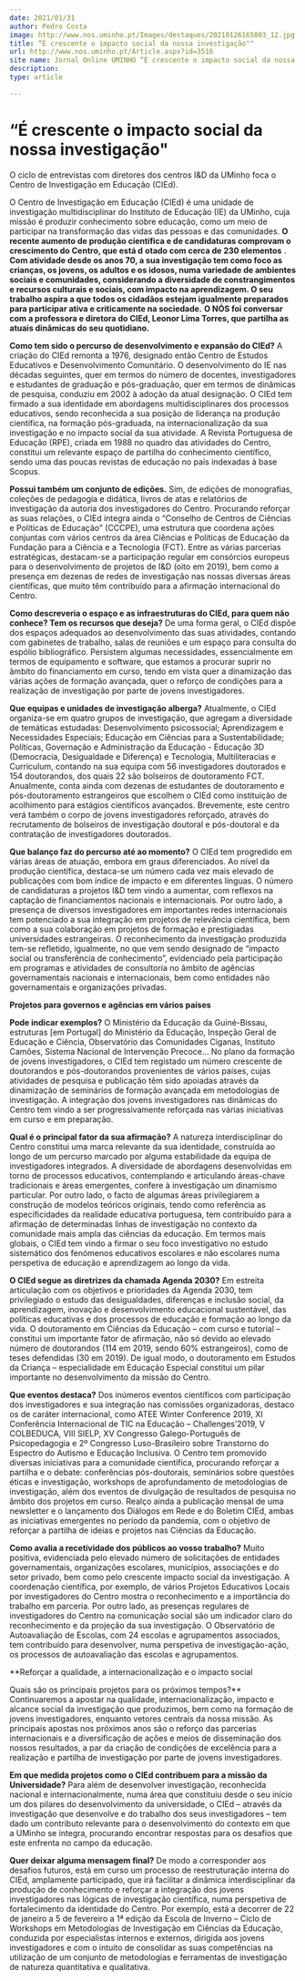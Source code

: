 ```yaml
---
date: 2021/01/31
author: Pedro Costa
image: http://www.nos.uminho.pt/Images/destaques/20210126165803_12.jpg
title: “É crescente o impacto social da nossa investigação""
url: http://www.nos.uminho.pt/Article.aspx?id=3516
site name: Jornal Online UMINHO “É crescente o impacto social da nossa investigação""
description: 
type: article

---
```

# “É crescente o impacto social da nossa investigação"




O ciclo de entrevistas com diretores dos centros I&D da UMinho foca o Centro de Investigação em Educação (CIEd).

O Centro de Investigação em Educação (CIEd) é uma unidade de investigação multidisciplinar do Instituto de Educação (IE) da UMinho, cuja missão é produzir conhecimento sobre educação, como um meio de participar na transformação das vidas das pessoas e das comunidades. **O recente aumento de produção científica e de candidaturas comprovam o crescimento do Centro, que está d** **otado com cerca de 230 elementos** .  **Com atividade desde os anos 70, a sua investigação tem como foco as crianças, os jovens, os adultos e os idosos, numa variedade de ambientes sociais e comunidades, considerando a diversidade de constrangimentos e recursos culturais e sociais, com impacto na aprendizagem. O seu trabalho aspira a que todos os cidadãos estejam igualmente preparados para participar ativa e criticamente na sociedade.** **O NÓS foi conversar com a professora e diretora do CIEd, Leonor Lima Torres, que partilha as atuais dinâmicas do seu quotidiano.** 

**Como tem sido o percurso de desenvolvimento e expansão do CIEd?** 
A criação do CIEd remonta a 1976, designado então Centro de Estudos Educativos e Desenvolvimento Comunitário. O desenvolvimento do IE nas décadas seguintes, quer em termos do número de docentes, investigadores e estudantes de graduação e pós-graduação, quer em termos de dinâmicas de pesquisa, conduziu em 2002 à adoção da atual designação. O CIEd tem firmado a sua identidade em abordagens multidisciplinares dos processos educativos, sendo reconhecida a sua posição de liderança na produção científica, na formação pós-graduada, na internacionalização da sua investigação e no impacto social da sua atividade. A Revista Portuguesa de Educação (RPE), criada em 1988 no quadro das atividades do Centro, constitui um relevante espaço de partilha do conhecimento científico, sendo uma das poucas revistas de educação no país indexadas à base Scopus.

**Possui também um conjunto de edições.** 
Sim, de edições de monografias, coleções de pedagogia e didática, livros de atas e relatórios de investigação da autoria dos investigadores do Centro. Procurando reforçar as suas relações, o CIEd integra ainda o “Conselho de Centros de Ciências e Políticas de Educação” (CCCPE), uma estrutura que coordena ações conjuntas com vários centros da área Ciências e Políticas de Educação da Fundação para a Ciência e a Tecnologia (FCT). Entre as várias parcerias estratégicas, destacam-se a participação regular em consórcios europeus para o desenvolvimento de projetos de I&D (oito em 2019), bem como a presença em dezenas de redes de investigação nas nossas diversas áreas científicas, que muito têm contribuído para a afirmação internacional do Centro.

**Como descreveria o espaço e as infraestruturas do CIEd, para quem não conhece? Tem os recursos que deseja?** 
De uma forma geral, o CIEd dispõe dos espaços adequados ao desenvolvimento das suas atividades, contando com gabinetes de trabalho, salas de reuniões e um espaço para consulta do espólio bibliográfico. Persistem algumas necessidades, essencialmente em termos de equipamento e software, que estamos a procurar suprir no âmbito do financiamento em curso, tendo em vista quer a dinamização das várias ações de formação avançada, quer o reforço de condições para a realização de investigação por parte de jovens investigadores.

**Que equipas e unidades de investigação alberga?** 
Atualmente, o CIEd organiza-se em quatro grupos de investigação, que agregam a diversidade de temáticas estudadas: Desenvolvimento psicossocial; Aprendizagem e Necessidades Especiais; Educação em Ciências para a Sustentabilidade; Políticas, Governação e Administração da Educação - Educação 3D (Democracia, Desigualdade e Diferença) e Tecnologia, Multiliteracias e Curriculum, contando na sua equipa com 56 investigadores doutorados e 154 doutorandos, dos quais 22 são bolseiros de doutoramento FCT. Anualmente, conta ainda com dezenas de estudantes de doutoramento e pós-doutoramento estrangeiros que escolhem o CIEd como instituição de acolhimento para estágios científicos avançados. Brevemente, este centro verá também o corpo de jovens investigadores reforçado, através do recrutamento de bolseiros de investigação doutoral e pós-doutoral e da contratação de investigadores doutorados.

**Que balanço faz do percurso até ao momento?** 
O CIEd tem progredido em várias áreas de atuação, embora em graus diferenciados. Ao nível da produção científica, destaca-se um número cada vez mais elevado de publicações com bom índice de impacto e em diferentes línguas. O número de candidaturas a projetos I&D tem vindo a aumentar, com reflexos na captação de financiamentos nacionais e internacionais. Por outro lado, a presença de diversos investigadores em importantes redes internacionais tem potenciado a sua integração em projetos de relevância científica, bem como a sua colaboração em projetos de formação e prestigiadas universidades estrangeiras. O reconhecimento da investigação produzida tem-se refletido, igualmente, no que vem sendo designado de “impacto social ou transferência de conhecimento”, evidenciado pela participação em programas e atividades de consultoria no âmbito de agências governamentais nacionais e internacionais, bem como entidades não governamentais e organizações privadas.

**Projetos para governos e agências em vários países** 

**Pode indicar exemplos?** 
O Ministério da Educação da Guiné-Bissau, estruturas [em Portugal] do Ministério da Educação, Inspeção Geral de Educação e Ciência, Observatório das Comunidades Ciganas, Instituto Camões, Sistema Nacional de Intervenção Precoce... No plano da formação de jovens investigadores, o CIEd tem registado um número crescente de doutorandos e pós-doutorandos provenientes de vários países, cujas atividades de pesquisa e publicação têm sido apoiadas através da dinamização de seminários de formação avançada em metodologias de investigação. A integração dos jovens investigadores nas dinâmicas do Centro tem vindo a ser progressivamente reforçada nas várias iniciativas em curso e em preparação.

**Qual é o principal fator da sua afirmação?** 
A natureza interdisciplinar do Centro constitui uma marca relevante da sua identidade, construída ao longo de um percurso marcado por alguma estabilidade da equipa de investigadores integrados. A diversidade de abordagens desenvolvidas em torno de processos educativos, contemplando e articulando áreas-chave tradicionais e áreas emergentes, confere à investigação um dinamismo particular. Por outro lado, o facto de algumas áreas privilegiarem a construção de modelos teóricos originais, tendo como referência as especificidades da realidade educativa portuguesa, tem contribuído para a afirmação de determinadas linhas de investigação no contexto da comunidade mais ampla das ciências da educação. Em termos mais globais, o CIEd tem vindo a firmar o seu foco investigativo no estudo sistemático dos fenómenos educativos escolares e não escolares numa perspetiva de educação e aprendizagem ao longo da vida.

**O CIEd segue as diretrizes da chamada Agenda 2030?** 
Em estreita articulação com os objetivos e prioridades da Agenda 2030, tem privilegiado o estudo das desigualdades, diferenças e inclusão social, da aprendizagem, inovação e desenvolvimento educacional sustentável, das políticas educativas e dos processos de educação e formação ao longo da vida. O doutoramento em Ciências da Educação – com curso e tutorial – constitui um importante fator de afirmação, não só devido ao elevado número de doutorandos (114 em 2019, sendo 60% estrangeiros), como de teses defendidas (30 em 2019). De igual modo, o doutoramento em Estudos da Criança – especialidade em Educação Especial constitui um pilar importante no desenvolvimento da missão do Centro.

**Que eventos destaca?** 
Dos inúmeros eventos científicos com participação dos investigadores e sua integração nas comissões organizadoras, destaco os de caráter internacional, como ATEE Winter Conference 2019, XI Conferência Internacional de TIC na Educação – Challenges’2019, V COLBEDUCA, VIII SIELP, XV Congresso Galego-Português de Psicopedagogia e 2º Congresso Luso-Brasileiro sobre Transtorno do Espectro do Autismo e Educação Inclusiva. O Centro tem promovido diversas iniciativas para a comunidade científica, procurando reforçar a partilha e o debate: conferências pós-doutorais, seminários sobre questões éticas e investigação, workshops de aprofundamento de metodologias de investigação, além dos eventos de divulgação de resultados de pesquisa no âmbito dos projetos em curso. Realço ainda a publicação mensal de uma newsletter e o lançamento dos Diálogos em Rede e do Boletim CIEd, ambas as iniciativas emergentes no período da pandemia, com o objetivo de reforçar a partilha de ideias e projetos nas Ciências da Educação.

**Como avalia a recetividade dos públicos ao vosso trabalho?** 
Muito positiva, evidenciada pelo elevado número de solicitações de entidades governamentais, organizações escolares, municípios, associações e do setor privado, bem como pelo crescente impacto social da investigação. A coordenação científica, por exemplo, de vários Projetos Educativos Locais por investigadores do Centro mostra o reconhecimento e a importância do trabalho em parceria. Por outro lado, as presenças regulares de investigadores do Centro na comunicação social são um indicador claro do reconhecimento e da projeção da sua investigação. O Observatório de Autoavaliação de Escolas, com 24 escolas e agrupamentos associados, tem contribuído para desenvolver, numa perspetiva de investigação-ação, os processos de autoavaliação das escolas e agrupamentos.

**Reforçar a qualidade, a internacionalização e o impacto social

Quais são os principais projetos para os próximos tempos?** 
Continuaremos a apostar na qualidade, internacionalização, impacto e alcance social da investigação que produzimos, bem como na formação de jovens investigadores, enquanto vetores centrais da nossa missão. As principais apostas nos próximos anos são o reforço das parcerias internacionais e a diversificação de ações e meios de disseminação dos nossos resultados, a par da criação de condições de excelência para a realização e partilha de investigação por parte de jovens investigadores.

**Em que medida projetos como o CIEd contribuem para a missão da Universidade?** 
Para além de desenvolver investigação, reconhecida nacional e internacionalmente, numa área que constituiu desde o seu início um dos pilares do desenvolvimento da universidade, o CIEd – através da investigação que desenvolve e do trabalho dos seus investigadores – tem dado um contributo relevante para o desenvolvimento do contexto em que a UMinho se integra, procurando encontrar respostas para os desafios que este enfrenta no campo da educação.

**Quer deixar alguma mensagem final?** 
De modo a corresponder aos desafios futuros, está em curso um processo de reestruturação interna do CIEd, amplamente participado, que irá facilitar a dinâmica interdisciplinar da produção de conhecimento e reforçar a integração dos jovens investigadores nas lógicas de investigação científica, numa perspetiva de fortalecimento da identidade do Centro. Por exemplo, está a decorrer de 22 de janeiro a 5 de fevereiro a 1ª edição da Escola de Inverno – Ciclo de Workshops em Metodologias de Investigação em Ciências da Educação, conduzida por especialistas internos e externos, dirigida aos jovens investigadores e com o intuito de consolidar as suas competências na utilização de um conjunto de metodologias e ferramentas de investigação de natureza quantitativa e qualitativa.

